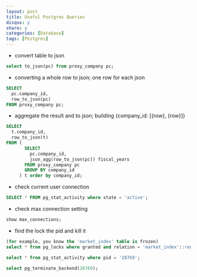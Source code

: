 ```yaml
---
layout: post
title: Useful Postgres Queries
disqus: y
share: y
categories: [Database]
tags: [Postgres]
---
```


* convert table to json
```sql
select to_json(pc) from proxy_company pc;
```

* converting a whole row to json; one row for each json
```sql
SELECT
  pc.company_id,
  row_to_json(pc)
FROM proxy_company pc;
```

* aggregate the result and to json; building {company_id: [{row}, {row}]}
```sql
SELECT
  t.company_id,
  row_to_json(t)
FROM (
       SELECT
         pc.company_id,
         json_agg(row_to_json(pc)) fiscal_years
       FROM proxy_company pc
       GROUP BY company_id
     ) t order by company_id;
```

* check current user connection
```sql
SELECT * FROM pg_stat_activity where state = 'active';
```

* check max connection setting
```sql
show max_connections;
```

* find the lock the pid and kill it
```sql
(for example, you know the 'market_index' table is frozen)
select * from pg_locks where granted and relation = 'market_index'::regclass;

select * from pg_stat_activity where pid = '28769';

select pg_terminate_backend(28769);
```

